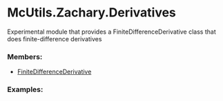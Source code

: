 # <a id="McUtils.Zachary.Derivatives">McUtils.Zachary.Derivatives</a>
    
Experimental module that provides a FiniteDifferenceDerivative class that does finite-difference derivatives

### Members:

  - [FiniteDifferenceDerivative](Derivatives/FiniteDifferenceDerivative.md)

### Examples:

